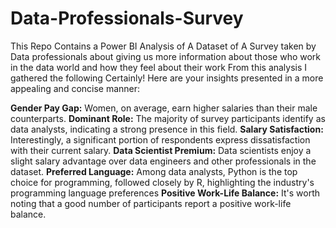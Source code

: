 # Data-Professionals-Survey
This Repo Contains a Power BI Analysis of A Dataset of A Survey  taken by Data professionals about giving us more information about those who work in the data world and how they feel about their work
From this analysis I gathered the following
Certainly! Here are your insights presented in a more appealing and concise manner:

**Gender Pay Gap:** Women, on average, earn higher salaries than their male counterparts.
**Dominant Role:** The majority of survey participants identify as data analysts, indicating a strong presence in this field.
**Salary Satisfaction:** Interestingly, a significant portion of respondents express dissatisfaction with their current salary.
**Data Scientist Premium:** Data scientists enjoy a slight salary advantage over data engineers and other professionals in the dataset.
**Preferred Language:** Among data analysts, Python is the top choice for programming, followed closely by R, highlighting the industry's programming language preferences
**Positive Work-Life Balance:** It's worth noting that a good number of participants report a positive work-life balance.
